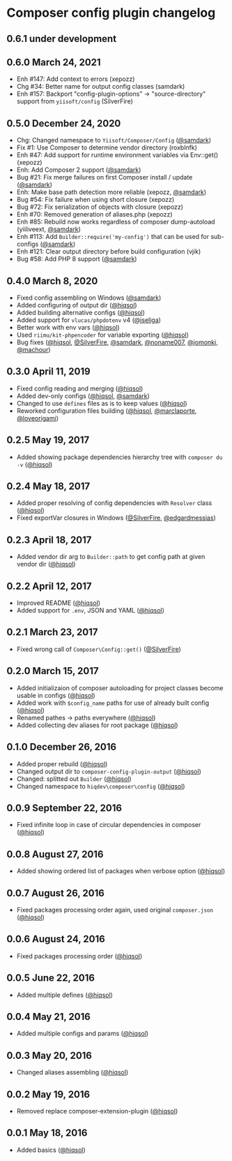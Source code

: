 # Composer config plugin changelog

## 0.6.1 under development

## 0.6.0 March 24, 2021

- Enh #147: Add context to errors (xepozz)
- Chg #34: Better name for output config classes (samdark)
- Enh #157: Backport "config-plugin-options" -> "source-directory" support from `yiisoft/config` (SilverFire)

## 0.5.0 December 24, 2020

- Chg: Changed namespace to `Yiisoft/Composer/Config` ([@samdark])
- Fix #1: Use Composer to determine vendor directory (roxblnfk)
- Enh #47: Add support for runtime environment variables via Env::get() (xepozz)
- Enh: Add Composer 2 support ([@samdark])
- Bug #21: Fix merge failures on first Composer install / update ([@samdark])
- Enh: Make base path detection more reliable (xepozz, [@samdark])
- Bug #54: Fix failure when using short closure (xepozz)
- Bug #72: Fix serialization of objects with closure (xepozz)
- Enh #70: Removed generation of aliases.php (xepozz)
- Enh #85: Rebuild now works regardless of composer dump-autoload (yiiliveext, [@samdark])
- Enh #113: Add `Builder::require('my-config')` that can be used for sub-configs ([@samdark])
- Enh #121: Clear output directory before build configuration (vjik)
- Bug #58: Add PHP 8 support ([@samdark])

## 0.4.0 March 8, 2020

- Fixed config assembling on Windows ([@samdark])
- Added configuring of output dir ([@hiqsol])
- Added building alternative configs ([@hiqsol])
- Added support for `vlucas/phpdotenv` v4 ([@jseliga])
- Better work with env vars ([@hiqsol])
- Used `riimu/kit-phpencoder` for variable exporting ([@hiqsol])
- Bug fixes ([@hiqsol], [@SilverFire], [@samdark], [@noname007], [@jomonkj], [@machour])

## 0.3.0 April 11, 2019

- Fixed config reading and merging ([@hiqsol])
- Added dev-only configs ([@hiqsol], [@samdark])
- Changed to use `defines` files as is to keep values ([@hiqsol])
- Reworked configuration files building ([@hiqsol], [@marclaporte], [@loveorigami])

## 0.2.5 May 19, 2017

- Added showing package dependencies hierarchy tree with `composer du -v` ([@hiqsol])

## 0.2.4 May 18, 2017

- Added proper resolving of config dependencies with `Resolver` class ([@hiqsol])
- Fixed exportVar closures in Windows ([@SilverFire], [@edgardmessias])

## 0.2.3 April 18, 2017

- Added vendor dir arg to `Builder::path` to get config path at given vendor dir ([@hiqsol])

## 0.2.2 April 12, 2017

- Improved README ([@hiqsol])
- Added support for `.env`, JSON and YAML ([@hiqsol])

## 0.2.1 March 23, 2017

- Fixed wrong call of `Composer\Config::get()` ([@SilverFire])

## 0.2.0 March 15, 2017

- Added initializaion of composer autoloading for project classes become usable in configs ([@hiqsol])
- Added work with `$config_name` paths for use of already built config ([@hiqsol])
- Renamed pathes -> paths everywhere ([@hiqsol])
- Added collecting dev aliases for root package ([@hiqsol])

## 0.1.0 December 26, 2016

- Added proper rebuild ([@hiqsol])
- Changed output dir to `composer-config-plugin-output` ([@hiqsol])
- Changed: splitted out `Builder` ([@hiqsol])
- Changed namespace to `hiqdev\composer\config` ([@hiqsol])

## 0.0.9 September 22, 2016

- Fixed infinite loop in case of circular dependencies in composer ([@hiqsol])

## 0.0.8 August 27, 2016

- Added showing ordered list of packages when verbose option ([@hiqsol])

## 0.0.7 August 26, 2016

- Fixed packages processing order again, used original `composer.json` ([@hiqsol])

## 0.0.6 August 24, 2016

- Fixed packages processing order ([@hiqsol])

## 0.0.5 June 22, 2016

- Added multiple defines ([@hiqsol])

## 0.0.4 May 21, 2016

- Added multiple configs and params ([@hiqsol])

## 0.0.3 May 20, 2016

- Changed aliases assembling ([@hiqsol])

## 0.0.2 May 19, 2016

- Removed replace composer-extension-plugin ([@hiqsol])

## 0.0.1 May 18, 2016

- Added basics ([@hiqsol])

[@SilverFire]: https://github.com/SilverFire
[d.naumenko.a@gmail.com]: https://github.com/SilverFire
[@tafid]: https://github.com/tafid
[andreyklochok@gmail.com]: https://github.com/tafid
[@BladeRoot]: https://github.com/BladeRoot
[bladeroot@gmail.com]: https://github.com/BladeRoot
[@hiqsol]: https://github.com/hiqsol
[sol@hiqdev.com]: https://github.com/hiqsol
[@edgardmessias]: https://github.com/edgardmessias
[edgardmessias@gmail.com]: https://github.com/edgardmessias
[@samdark]: https://github.com/samdark
[sam@rmcreative.ru]: https://github.com/samdark
[@loveorigami]: https://github.com/loveorigami
[loveorigami@mail.ru]: https://github.com/loveorigami
[@marclaporte]: https://github.com/marclaporte
[marc@laporte.name]: https://github.com/marclaporte
[@jseliga]: https://github.com/jseliga
[seliga.honza@gmail.com]: https://github.com/jseliga
[@machour]: https://github.com/machour
[machour@gmail.com]: https://github.com/machour
[@jomonkj]: https://github.com/jomonkj
[jomon.entero@gmail.com]: https://github.com/jomonkj
[@noname007]: https://github.com/noname007
[soul11201@gmail.com]: https://github.com/noname007
